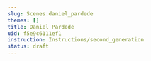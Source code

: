 ```yaml
---
slug: Scenes:daniel_pardede
themes: []
title: Daniel Pardede
uid: f5e9c6111ef1
instruction: Instructions/second_generation
status: draft
---
```

